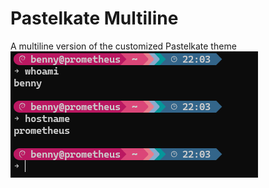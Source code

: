 # Pastelkate Multiline
A multiline version of the customized Pastelkate theme\
![](../images/pastelkate-multiline.png)
